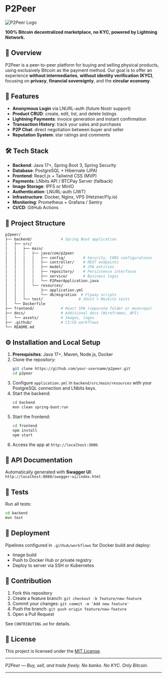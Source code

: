 # P2Peer

![P2Peer Logo](docs/assets/logo.png)

**100% Bitcoin decentralized marketplace, no KYC, powered by Lightning Network.**

## 📖 Overview

P2Peer is a peer-to-peer platform for buying and selling physical products, using exclusively Bitcoin as the payment method. Our goal is to offer an experience **without intermediaries**, **without identity verification (KYC)**, focusing on **privacy**, **financial sovereignty**, and the **circular economy**.

## 🚀 Features

- **Anonymous Login** via LNURL-auth (future Nostr support)  
- **Product CRUD**: create, edit, list, and delete listings  
- **Lightning Payments**: invoice generation and instant confirmation  
- **Transaction History**: track your sales and purchases  
- **P2P Chat**: direct negotiation between buyer and seller  
- **Reputation System**: star ratings and comments  

## 🛠 Tech Stack

- **Backend**: Java 17+, Spring Boot 3, Spring Security  
- **Database**: PostgreSQL + Hibernate (JPA)  
- **Frontend**: React.js + Tailwind CSS (MVP)  
- **Payments**: LNbits API / BTCPay Server (fallback)  
- **Image Storage**: IPFS or MinIO  
- **Authentication**: LNURL-auth (JWT)  
- **Infrastructure**: Docker, Nginx, VPS (Hetzner/Fly.io)  
- **Monitoring**: Prometheus + Grafana / Sentry  
- **CI/CD**: GitHub Actions  

## 📂 Project Structure

```bash
p2peer/
├── backend/             # Spring Boot application
│   ├── src/
│   │   ├── main/
│   │   │   ├── java/com/p2peer
│   │   │   │   ├── config/        # Security, CORS configurations
│   │   │   │   ├── controller/    # REST endpoints
│   │   │   │   ├── model/         # JPA entities
│   │   │   │   ├── repository/    # Persistence interfaces
│   │   │   │   ├── service/       # Business logic
│   │   │   │   └── P2PeerApplication.java
│   │   │   └── resources/
│   │   │       ├── application.yml
│   │   │       └── db/migration  # Flyway scripts
│   │   └── test/                # JUnit + Mockito tests
│   └── Dockerfile
├── frontend/            # React SPA (separate folder or monorepo)
├── docs/                # Additional docs (Wireframes, API)
│   └── assets/          # Images, logos
├── .github/             # CI/CD workflows
└── README.md
```

## ⚙️ Installation and Local Setup

1. **Prerequisites**: Java 17+, Maven, Node.js, Docker  
2. Clone the repository:
   ```bash
   git clone https://github.com/your-username/p2peer.git
   cd p2peer
   ```
3. Configure `application.yml` in `backend/src/main/resources` with your PostgreSQL connection and LNbits keys.  
4. Start the backend:
   ```bash
   cd backend
   mvn clean spring-boot:run
   ```
5. Start the frontend:
   ```bash
   cd frontend
   npm install
   npm start
   ```
6. Access the app at `http://localhost:3000`.

## 📑 API Documentation

Automatically generated with **Swagger UI**:  
`http://localhost:8080/swagger-ui/index.html`

## 🧪 Tests

Run all tests:
```bash
cd backend
mvn test
```

## 🚚 Deployment

Pipelines configured in `.github/workflows` for Docker build and deploy:  
- Image build  
- Push to Docker Hub or private registry  
- Deploy to server via SSH or Kubernetes  

## 🤝 Contribution

1. Fork this repository  
2. Create a feature branch: `git checkout -b feature/new-feature`  
3. Commit your changes: `git commit -m 'Add new feature'`  
4. Push the branch: `git push origin feature/new-feature`  
5. Open a Pull Request  

See `CONTRIBUTING.md` for details.

## 📄 License

This project is licensed under the [MIT License](LICENSE).

---

*P2Peer — Buy, sell, and trade freely. No banks. No KYC. Only Bitcoin.*

---
